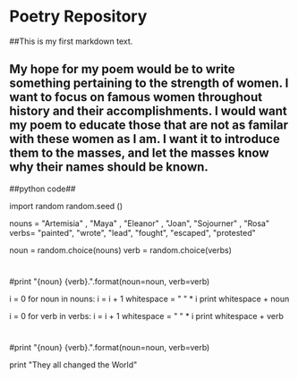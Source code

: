 # Poetry Repository

##This is my first markdown text.


## My hope for my poem would be to write something pertaining to the strength of women. I want to focus on famous women throughout history and their accomplishments. I would want my poem to educate those that are not as familar with these women as I am. I want it to introduce them to the masses, and let the masses know why their names should be known.


##python code##

import random
random.seed ()

nouns = "Artemisia" , "Maya" , "Eleanor" ,  "Joan", "Sojourner" , "Rosa"
verbs= "painted", "wrote", "lead", "fought", "escaped", "protested"


noun = random.choice(nouns)
verb = random.choice(verbs)

#
#print "{noun} {verb}.".format(noun=noun, verb=verb)

i = 0
for noun in nouns:
    i = i + 1
    whitespace = " " * i
    print whitespace + noun


i = 0
for verb in verbs:
    i = i + 1
    whitespace = " " * i
    print whitespace + verb


#
#print "{noun} {verb}.".format(noun=noun, verb=verb) 

print "They all changed the World"
    

